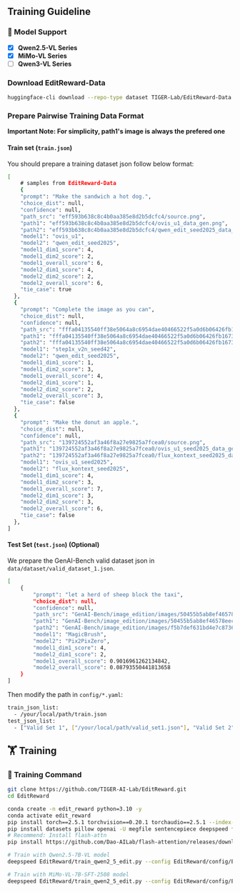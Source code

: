 ## Training Guideline

### 🤖 Model Support

- [x] **Qwen2.5-VL Series** 
- [x] **MiMo-VL Series**
- [ ] **Qwen3-VL Series**

### Download EditReward-Data
<!-- ```
HPDv3 is comming soon! Stay tuned!
``` -->
```bash
huggingface-cli download --repo-type dataset TIGER-Lab/EditReward-Data --local-dir /your-local-dataset-path
```

### Prepare Pairwise Training Data Format

**Important Note: For simplicity, path1's image is always the prefered one**

#### Train set (`train.json`)
You should prepare a training dataset json follow below format:
```bash
[
    # samples from EditReward-Data
    {
    "prompt": "Make the sandwich a hot dog.",
    "choice_dist": null,
    "confidence": null,
    "path_src": "eff593b638c8c4b0aa385e8d2b5dcfc4/source.png",
    "path1": "eff593b638c8c4b0aa385e8d2b5dcfc4/ovis_u1_data_gen.png",               # Preferred sample
    "path2": "eff593b638c8c4b0aa385e8d2b5dcfc4/qwen_edit_seed2025_data_gen.png",    # Unpreferred sample
    "model1": "ovis_u1",                                                            # Model used to generate the preferred sample (path1).
    "model2": "qwen_edit_seed2025",                                                 # Model used to generate the non-preferred sample (path2).
    "model1_dim1_score": 4,
    "model1_dim2_score": 2,
    "model1_overall_score": 6,
    "model2_dim1_score": 4,
    "model2_dim2_score": 2,
    "model2_overall_score": 6,
    "tie_case": true
  },
  {
    "prompt": "Complete the image as you can",
    "choice_dist": null,
    "confidence": null,
    "path_src": "fffa04135540ff38e5064a8c6954dae40466522f5a0d6b06426fb1673d120b62/source.png",
    "path1": "fffa04135540ff38e5064a8c6954dae40466522f5a0d6b06426fb1673d120b62/step1x_v2n_seed42_data_gen.png",
    "path2": "fffa04135540ff38e5064a8c6954dae40466522f5a0d6b06426fb1673d120b62/qwen_edit_seed2025_data_gen.png",
    "model1": "step1x_v2n_seed42",
    "model2": "qwen_edit_seed2025",
    "model1_dim1_score": 1,
    "model1_dim2_score": 3,
    "model1_overall_score": 4,
    "model2_dim1_score": 1,
    "model2_dim2_score": 2,
    "model2_overall_score": 3,
    "tie_case": false
  },
  {
    "prompt": "Make the donut an apple.",
    "choice_dist": null,
    "confidence": null,
    "path_src": "139724552af3a46f8a27e9825a7fcea0/source.png",
    "path1": "139724552af3a46f8a27e9825a7fcea0/ovis_u1_seed2025_data_gen.png",
    "path2": "139724552af3a46f8a27e9825a7fcea0/flux_kontext_seed2025_data_gen.png",
    "model1": "ovis_u1_seed2025",
    "model2": "flux_kontext_seed2025",
    "model1_dim1_score": 4,
    "model1_dim2_score": 3,
    "model1_overall_score": 7,
    "model2_dim1_score": 3,
    "model2_dim2_score": 3,
    "model2_overall_score": 6,
    "tie_case": false
  },
]
```

#### Test Set (`test.json`) (**Optional**)
We prepare the GenAI-Bench valid dataset json in `data/dataset/valid_dataset_1.json`.
```bash
[   
    {
        "prompt": "let a herd of sheep block the taxi",
        "choice_dist": null,
        "confidence": null,
        "path_src": "GenAI-Bench/image_edition/images/50455b5ab8ef46578eec963b3fbe59f9_src.jpg",
        "path1": "GenAI-Bench/image_edition/images/50455b5ab8ef46578eec963b3fbe59f9_out.jpg",       # Preferred sample
        "path2": "GenAI-Bench/image_edition/images/f5b7def631bd4e7c8736368688baced7_out.jpg",       # Unpreferred sample
        "model1": "MagicBrush",                                                                     # Model used to generate the preferred sample (path1).
        "model2": "Pix2PixZero",                                                                    # Model used to generate the non-preferred sample (path2).
        "model1_dim1_score": 4,
        "model2_dim1_score": 2,
        "model1_overall_score": 0.9016961262134842,
        "model2_overall_score": 0.08793550441813658
    }
]
```

Then modify the path in `config/*.yaml`:
```bash
train_json_list:
  - /your/local/path/train.json
test_json_list:
  - ["Valid Set 1", ["/your/local/path/valid_set1.json"], "Valid Set 2", ["/your/local/path/valid_set2.json"]]
```


## 🏋️ Training

### 🚀 Training Command

```bash
git clone https://github.com/TIGER-AI-Lab/EditReward.git
cd EditReward

conda create -n edit_reward python=3.10 -y
conda activate edit_reward
pip install torch==2.5.1 torchvision==0.20.1 torchaudio==2.5.1 --index-url https://download.pytorch.org/whl/cu124
pip install datasets pillow openai -U megfile sentencepiece deepspeed fire omegaconf matplotlib peft trl==0.8.6 tensorboard scipy transformers==4.56.1 accelerate
# Recommend: Install flash-attn
pip install https://github.com/Dao-AILab/flash-attention/releases/download/v2.7.2.post1/flash_attn-2.7.2.post1+cu12torch2.5cxx11abiFALSE-cp310-cp310-linux_x86_64.whl

# Train with Qwen2.5-7B-VL model
deepspeed EditReward/train_qwen2_5_edit.py --config EditReward/config/EditReward-Qwen2.5-7B-VL.yaml

# Train with MiMo-VL-7B-SFT-2508 model
deepspeed EditReward/train_qwen2_5_edit.py --config EditReward/config/EditReward-MiMo-VL-7B-SFT-2508.yaml
```